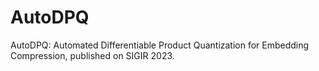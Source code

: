 # AutoDPQ
AutoDPQ: Automated Differentiable Product Quantization for Embedding Compression, published on SIGIR 2023.
